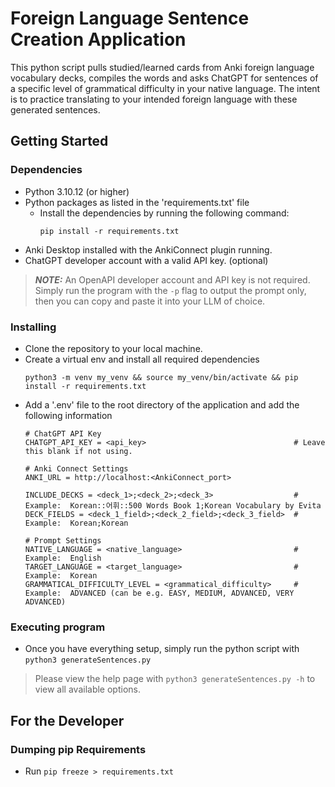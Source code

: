 # Foreign Language Sentence Creation Application

This python script pulls studied/learned cards from Anki foreign language vocabulary decks, compiles the words and asks ChatGPT for sentences of a specific level of grammatical difficulty in your native language. The intent is to practice translating to your intended foreign language with these generated sentences.

## Getting Started

### Dependencies

- Python 3.10.12 (or higher)
- Python packages as listed in the 'requirements.txt' file
  - Install the dependencies by running the following command:
    ```
    pip install -r requirements.txt
    ```
- Anki Desktop installed with the AnkiConnect plugin running.
- ChatGPT developer account with a valid API key. (optional)
> **_NOTE:_**  An OpenAPI developer account and API key is not required. Simply run the program with the `-p` flag to output the prompt only, then you can copy and paste it into your LLM of choice.

### Installing

- Clone the repository to your local machine.
- Create a virtual env and install all required dependencies
  ```
  python3 -m venv my_venv && source my_venv/bin/activate && pip install -r requirements.txt
  ```
- Add a '.env' file to the root directory of the application and add the following information
  ```
  # ChatGPT API Key
  CHATGPT_API_KEY = <api_key>                                 # Leave this blank if not using.
  
  # Anki Connect Settings
  ANKI_URL = http://localhost:<AnkiConnect_port>
  
  INCLUDE_DECKS = <deck_1>;<deck_2>;<deck_3>                  # Example:  Korean::어휘::500 Words Book 1;Korean Vocabulary by Evita
  DECK_FIELDS = <deck_1_field>;<deck_2_field>;<deck_3_field>  # Example:  Korean;Korean
  
  # Prompt Settings
  NATIVE_LANGUAGE = <native_language>                         # Example:  English
  TARGET_LANGUAGE = <target_language>                         # Example:  Korean
  GRAMMATICAL_DIFFICULTY_LEVEL = <grammatical_difficulty>     # Example:  ADVANCED (can be e.g. EASY, MEDIUM, ADVANCED, VERY ADVANCED)
  ```

### Executing program

- Once you have everything setup, simply run the python script with `python3 generateSentences.py`
> Please view the help page with `python3 generateSentences.py -h` to view all available options.


## For the Developer

### Dumping pip Requirements

- Run `pip freeze > requirements.txt`
